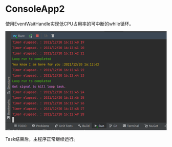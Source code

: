# ConsoleApp2

使用EventWaitHandle实现低CPU占用率的可中断的while循环。

![](./Assets/163341.png)

Task结束后，主程序正常继续运行。